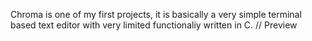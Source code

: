 Chroma is one of my first projects, it is basically a very simple terminal based text editor with very limited functionaliy written in C.
// Preview
